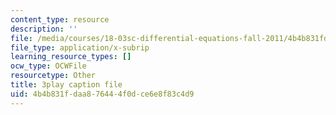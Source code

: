 ```yaml
---
content_type: resource
description: ''
file: /media/courses/18-03sc-differential-equations-fall-2011/4b4b831fdaa876444f0dce6e8f83c4d9_-0_vZ4t-q0I.srt
file_type: application/x-subrip
learning_resource_types: []
ocw_type: OCWFile
resourcetype: Other
title: 3play caption file
uid: 4b4b831f-daa8-7644-4f0d-ce6e8f83c4d9
---
```

